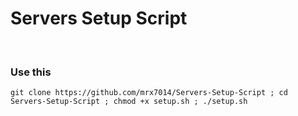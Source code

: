 # Servers Setup Script

<br />

### Use this
```
git clone https://github.com/mrx7014/Servers-Setup-Script ; cd Servers-Setup-Script ; chmod +x setup.sh ; ./setup.sh
```
